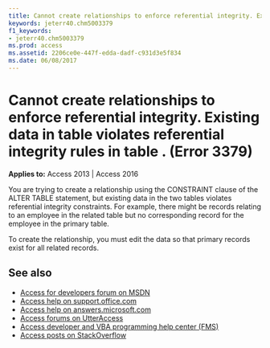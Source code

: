 ```yaml
---
title: Cannot create relationships to enforce referential integrity. Existing data in table <name> violates referential integrity rules in table <name>. (Error 3379)
keywords: jeterr40.chm5003379
f1_keywords:
- jeterr40.chm5003379
ms.prod: access
ms.assetid: 2206ce0e-447f-edda-dadf-c931d3e5f834
ms.date: 06/08/2017
---
```



# Cannot create relationships to enforce referential integrity. Existing data in table <name> violates referential integrity rules in table <name>. (Error 3379)

  

**Applies to:** Access 2013 | Access 2016

You are trying to create a relationship using the CONSTRAINT clause of the ALTER TABLE statement, but existing data in the two tables violates referential integrity constraints. For example, there might be records relating to an employee in the related table but no corresponding record for the employee in the primary table.

To create the relationship, you must edit the data so that primary records exist for all related records.

## See also

- [Access for developers forum on MSDN](https://social.msdn.microsoft.com/Forums/office/en-US/home?forum=accessdev)
- [Access help on support.office.com](https://support.office.com/search/results?query=Access)
- [Access help on answers.microsoft.com](https://answers.microsoft.com/en-us/msoffice/forum?page=1&;tab=question&;status=all&;auth=1)
- [Access forums on UtterAccess](http://www.utteraccess.com/forum/index.php?act=idx)
- [Access developer and VBA programming help center (FMS)](http://www.fmsinc.com/MicrosoftAccess/developer/)
- [Access posts on StackOverflow](https://stackoverflow.com/questions/tagged/ms-access)
